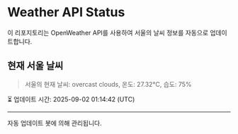 
# Weather API Status

이 리포지토리는 OpenWeather API를 사용하여 서울의 날씨 정보를 자동으로 업데이트합니다.

## 현재 서울 날씨
> 서울의 현재 날씨: overcast clouds, 온도: 27.32°C, 습도: 75%

⏳ 업데이트 시간: 2025-09-02 01:14:42 (UTC)

---
자동 업데이트 봇에 의해 관리됩니다.
